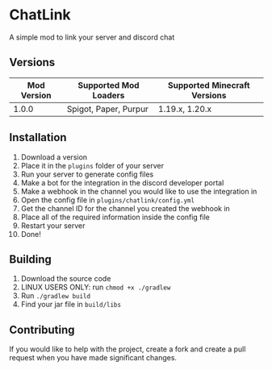 # ChatLink

A simple mod to link your server and discord chat

## Versions

| Mod Version | Supported Mod Loaders | Supported Minecraft Versions  |
|-------------|-----------------------|-------------------------------|
| 1.0.0       | Spigot, Paper, Purpur | 1.19.x, 1.20.x                |

## Installation

1. Download a version
2. Place it in the `plugins` folder of your server
3. Run your server to generate config files
4. Make a bot for the integration in the discord developer portal
5. Make a webhook in the channel you would like to use the integration in
6. Open the config file in `plugins/chatlink/config.yml`
7. Get the channel ID for the channel you created the webhook in
8. Place all of the required information inside the config file
9. Restart your server
10. Done!

## Building

1. Download the source code
2. LINUX USERS ONLY: run `chmod +x ./gradlew`
3. Run `./gradlew build`
4. Find your jar file in `build/libs`

## Contributing

If you would like to help with the project, create a fork and create a pull request when you have made significant changes.
